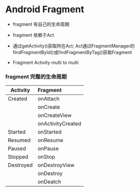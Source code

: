 # Android Fragment

* fragment 有自己的生命周期
* fragment 依赖于Act
* 通过getActivity()获取所在Act; Act通过FragmentManager的findFragmentById()或findFragmentByTag()获取Fragment

* Fragment Activity multi to multi




### fragment 完整的生命周期

| Activity  | Fragment          |
| --------- | :---------------- |
| Created   | onAttach          |
|           | onCreate          |
|           | onCreateView      |
|           | onActivityCreated |
| Started   | onStarted         |
| Resumed   | onResume          |
| Paused    | onPause           |
| Stopped   | onStop            |
| Destroyed | onDestroyView     |
|           | onDestroy         |
|           | onDeatch          |